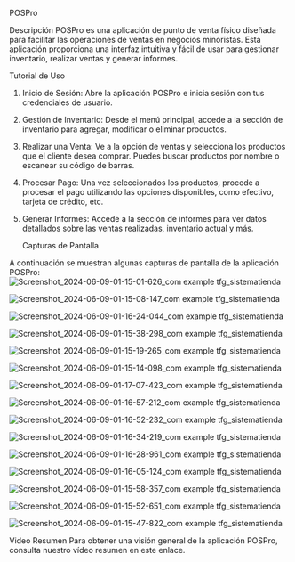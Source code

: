 POSPro


Descripción
POSPro es una aplicación de punto de venta físico diseñada para facilitar las operaciones de ventas en negocios minoristas. Esta aplicación proporciona una interfaz intuitiva y fácil de usar para gestionar inventario, realizar ventas y generar informes.


Tutorial de Uso
1.	Inicio de Sesión: Abre la aplicación POSPro e inicia sesión con tus credenciales de usuario.
2.	Gestión de Inventario: Desde el menú principal, accede a la sección de inventario para agregar, modificar o eliminar productos.
3.	Realizar una Venta: Ve a la opción de ventas y selecciona los productos que el cliente desea comprar. Puedes buscar productos por nombre o escanear su código de barras.
4.	Procesar Pago: Una vez seleccionados los productos, procede a procesar el pago utilizando las opciones disponibles, como efectivo, tarjeta de crédito, etc.
5.	Generar Informes: Accede a la sección de informes para ver datos detallados sobre las ventas realizadas, inventario actual y más.



    Capturas de Pantalla

   A continuación se muestran algunas capturas de pantalla de la aplicación POSPro:
![Screenshot_2024-06-09-01-15-01-626_com example tfg_sistematienda](https://github.com/Imbota12/TFG/assets/71496093/ba0c273a-bf11-4990-ad19-d9706624380a)

![Screenshot_2024-06-09-01-15-08-147_com example tfg_sistematienda](https://github.com/Imbota12/TFG/assets/71496093/1058f9ee-5d11-4ccf-9e19-5cf3087a181a)

![Screenshot_2024-06-09-01-16-24-044_com example tfg_sistematienda](https://github.com/Imbota12/TFG/assets/71496093/fb7a6adb-739a-44c1-81b2-62ffc1a7fa55)

![Screenshot_2024-06-09-01-15-38-298_com example tfg_sistematienda](https://github.com/Imbota12/TFG/assets/71496093/986d3a30-6544-49cf-86ad-a584a1983a67)

![Screenshot_2024-06-09-01-15-19-265_com example tfg_sistematienda](https://github.com/Imbota12/TFG/assets/71496093/d41bf31e-df71-4e1a-8509-7c8c4fff9b1c)

![Screenshot_2024-06-09-01-15-14-098_com example tfg_sistematienda](https://github.com/Imbota12/TFG/assets/71496093/46421494-9ea3-48ea-b8a2-8fd318911c06)

![Screenshot_2024-06-09-01-17-07-423_com example tfg_sistematienda](https://github.com/Imbota12/TFG/assets/71496093/fe9b8df3-554d-46d2-ab6a-72186e0ad6c5)

![Screenshot_2024-06-09-01-16-57-212_com example tfg_sistematienda](https://github.com/Imbota12/TFG/assets/71496093/5aa7f189-cf04-41a4-92ce-be53c450bec1)

![Screenshot_2024-06-09-01-16-52-232_com example tfg_sistematienda](https://github.com/Imbota12/TFG/assets/71496093/c977a0ef-23e2-4471-9245-3e28b944475a)

![Screenshot_2024-06-09-01-16-34-219_com example tfg_sistematienda](https://github.com/Imbota12/TFG/assets/71496093/1e9c9b04-c2c5-48ef-8de6-dc73e87d4cea)

![Screenshot_2024-06-09-01-16-28-961_com example tfg_sistematienda](https://github.com/Imbota12/TFG/assets/71496093/be13657f-228f-4c3d-9659-db70722c5b84)

![Screenshot_2024-06-09-01-16-05-124_com example tfg_sistematienda](https://github.com/Imbota12/TFG/assets/71496093/54d4a18b-b890-4e86-aa62-0e2d302193f2)

![Screenshot_2024-06-09-01-15-58-357_com example tfg_sistematienda](https://github.com/Imbota12/TFG/assets/71496093/1b31134d-72bf-4ff0-be16-ccd217478680)

![Screenshot_2024-06-09-01-15-52-651_com example tfg_sistematienda](https://github.com/Imbota12/TFG/assets/71496093/300d1e03-5079-4e6d-9ec3-dc785da9a77b)

![Screenshot_2024-06-09-01-15-47-822_com example tfg_sistematienda](https://github.com/Imbota12/TFG/assets/71496093/1b828aec-55a6-4f10-99cb-593c77fd27fb)


Video Resumen
Para obtener una visión general de la aplicación POSPro, consulta nuestro vídeo resumen en este enlace.
